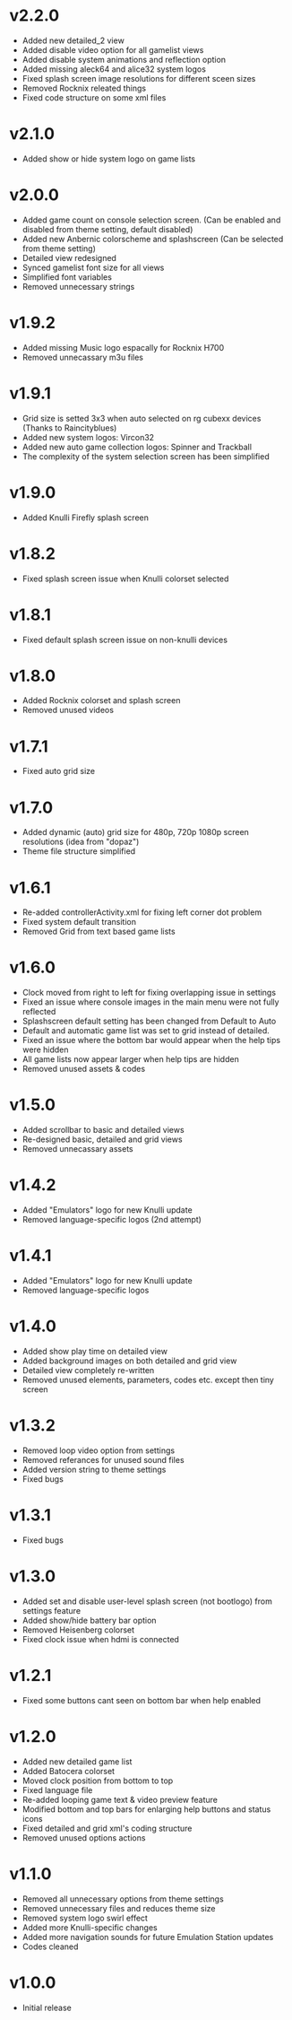 # v2.2.0
- Added new detailed_2 view
- Added disable video option for all gamelist views
- Added disable system animations and reflection option
- Added missing aleck64 and alice32 system logos
- Fixed splash screen image resolutions for different sceen sizes
- Removed Rocknix releated things
- Fixed code structure on some xml files

# v2.1.0
- Added show or hide system logo on game lists

# v2.0.0
- Added game count on console selection screen. (Can be enabled and disabled from theme setting, default disabled)
- Added new Anbernic colorscheme and splashscreen (Can be selected from theme setting)
- Detailed view redesigned
- Synced gamelist font size for all views
- Simplified font variables
- Removed unnecessary strings

# v1.9.2
- Added missing Music logo espacally for Rocknix H700
- Removed unnecassary m3u files

# v1.9.1
- Grid size is setted 3x3 when auto selected on rg cubexx devices (Thanks to Raincityblues)
- Added new system logos: Vircon32
- Added new auto game collection logos: Spinner and Trackball
- The complexity of the system selection screen has been simplified

# v1.9.0
- Added Knulli Firefly splash screen

# v1.8.2
- Fixed splash screen issue when Knulli colorset selected

# v1.8.1
- Fixed default splash screen issue on non-knulli devices

# v1.8.0
- Added Rocknix colorset and splash screen
- Removed unused videos

# v1.7.1
- Fixed auto grid size

# v1.7.0
- Added dynamic (auto) grid size for 480p, 720p 1080p screen resolutions (idea from "dopaz")
- Theme file structure simplified

# v1.6.1
- Re-added controllerActivity.xml for fixing left corner dot problem
- Fixed system default transition
- Removed Grid from text based game lists

# v1.6.0
- Clock moved from right to left for fixing overlapping issue in settings
- Fixed an issue where console images in the main menu were not fully reflected
- Splashscreen default setting has been changed from Default to Auto
- Default and automatic game list was set to grid instead of detailed.
- Fixed an issue where the bottom bar would appear when the help tips were hidden
- All game lists now appear larger when help tips are hidden
- Removed unused assets & codes

# v1.5.0
- Added scrollbar to basic and detailed views
- Re-designed basic, detailed and grid views
- Removed unnecassary assets

# v1.4.2
- Added "Emulators" logo for new Knulli update   
- Removed language-specific logos  (2nd attempt)

# v1.4.1
- Added "Emulators" logo for new Knulli update   
- Removed language-specific logos  

# v1.4.0
- Added show play time on detailed view
- Added background images on both detailed and grid view
- Detailed view completely re-written
- Removed unused elements, parameters, codes etc. except then tiny screen

# v1.3.2
- Removed loop video option from settings
- Removed referances for unused sound files
- Added version string to theme settings
- Fixed bugs

# v1.3.1
- Fixed bugs

# v1.3.0
- Added set and disable user-level splash screen (not bootlogo) from settings feature
- Added show/hide battery bar option
- Removed Heisenberg colorset
- Fixed clock issue when hdmi is connected

# v1.2.1
- Fixed some buttons cant seen on bottom bar when help enabled

# v1.2.0
- Added new detailed game list
- Added Batocera colorset
- Moved clock position from bottom to top
- Fixed language file
- Re-added looping game text & video preview feature
- Modified bottom and top bars for enlarging help buttons and status icons
- Fixed detailed and grid xml's coding structure
- Removed unused options actions

# v1.1.0  
- Removed all unnecessary options from theme settings
- Removed unnecessary files and reduces theme size
- Removed system logo swirl effect
- Added more Knulli-specific changes
- Added more navigation sounds for future Emulation Station updates
- Codes cleaned


# v1.0.0  
- Initial release
